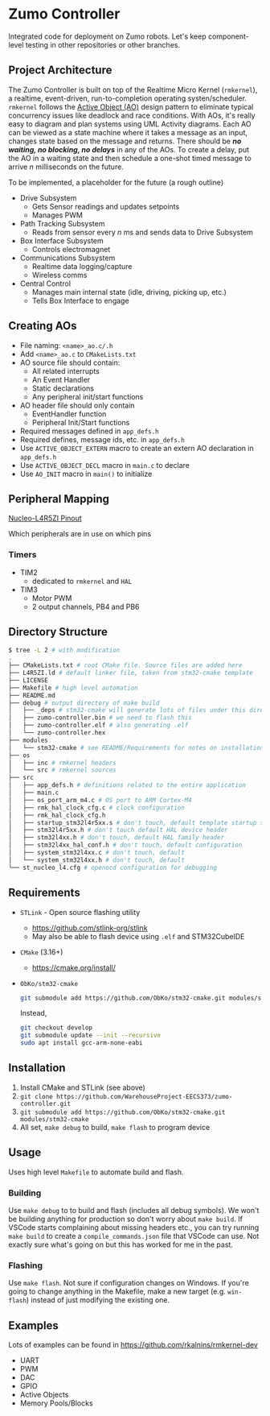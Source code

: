 # Zumo Controller

Integrated code for deployment on Zumo robots. Let's keep component-level testing in other repositories or other branches.

## Project Architecture

The Zumo Controller is built on top of the Realtime Micro Kernel (`rmkernel`), a realtime, event-driven, run-to-completion operating systen/scheduler. `rmkernel` follows the [Active Object (AO)](https://www.state-machine.com/active-object) design pattern to eliminate typical concurrency issues like deadlock and race conditions.
With AOs, it's really easy to diagram and plan systems using UML Activity diagrams. Each AO can be viewed as a state machine where it takes a message as an input, changes state based on the message and returns. There should be ***no waiting, no blocking, no delays*** in any of the AOs. To create a delay, put the AO in a waiting state and then schedule a one-shot timed message to arrive _n_ milliseconds on the future.

To be implemented, a placeholder for the future (a rough outline)

- Drive Subsystem
  - Gets Sensor readings and updates setpoints
  - Manages PWM
- Path Tracking Subsystem
  - Reads from sensor every _n_ ms and sends data to Drive Subsystem
- Box Interface Subsystem
  - Controls electromagnet
- Communications Subsystem
  - Realtime data logging/capture
  - Wireless comms
- Central Control
  - Manages main internal state (idle, driving, picking up, etc.)
  - Tells Box Interface to engage

## Creating AOs

- File naming: `<name>_ao.c/.h`
- Add `<name>_ao.c` to `CMakeLists.txt`
- AO source file should contain:
  - All related interrupts
  - An Event Handler
  - Static declarations
  - Any peripheral init/start functions
- AO header file should only contain
  - EventHandler function
  - Peripheral Init/Start functions
- Required messages defined in `app_defs.h`
- Required defines, message ids, etc. in `app_defs.h`
- Use `ACTIVE_OBJECT_EXTERN` macro to create an extern AO declaration in `app_defs.h`
- Use `ACTIVE_OBJECT_DECL` macro in `main.c` to declare
- Use `AO_INIT` macro in `main()` to initialize

## Peripheral Mapping

[Nucleo-L4R5ZI Pinout](https://os.mbed.com/platforms/NUCLEO-L4R5ZI/)

Which peripherals are in use on which pins

### Timers

- TIM2
  - dedicated to `rmkernel` and `HAL`
- TIM3
  - Motor PWM
  - 2 output channels, PB4 and PB6

## Directory Structure

```bash
$ tree -L 2 # with modification
.
├── CMakeLists.txt # root CMake file. Source files are added here
├── L4R5ZI.ld # default linker file, taken from stm32-cmake template
├── LICENSE
├── Makefile # high level automation
├── README.md 
├── debug # output directory of make build
│   ├── _deps # stm32-cmake will generate lots of files under this directory
│   ├── zumo-controller.bin # we need to flash this
│   ├── zumo-controller.elf # also generating .elf
│   └── zumo-controller.hex
├── modules
│   └── stm32-cmake # see README/Requirements for notes on installation
├── os
│   ├── inc # rmkernel headers
│   └── src # rmkernel sources
├── src
│   ├── app_defs.h # definitions related to the entire application
│   ├── main.c
│   ├── os_port_arm_m4.c # OS port to ARM Cortex-M4
│   ├── rmk_hal_clock_cfg.c # clock configuration
│   ├── rmk_hal_clock_cfg.h 
│   ├── startup_stm32l4r5xx.s # don't touch, default template startup script
│   ├── stm32l4r5xx.h # don't touch default HAL device header
│   ├── stm32l4xx.h # don't touch, default HAL family header
│   ├── stm32l4xx_hal_conf.h # don't touch, default configuration
│   ├── system_stm32l4xx.c # don't touch, default
│   └── system_stm32l4xx.h # don't touch, default
└── st_nucleo_l4.cfg # openocd configuration for debugging
```

## Requirements

- `STLink` - Open source flashing utility
  - <https://github.com/stlink-org/stlink>
  - May also be able to flash device using `.elf` and STM32CubeIDE
- `CMake` (3.16+)
  - <https://cmake.org/install/>
- `ObKo/stm32-cmake`

  ```bash
  git submodule add https://github.com/ObKo/stm32-cmake.git modules/stm32-cmake
  ```
  
  Instead,
  ```bash
  git checkout develop
  git submodule update --init --recursive
  sudo apt install gcc-arm-none-eabi
  ```

## Installation

1. Install CMake and STLink (see above)
2. `git clone https://github.com/WarehouseProject-EECS373/zumo-controller.git`
3. `git submodule add https://github.com/ObKo/stm32-cmake.git modules/stm32-cmake`
4. All set, `make debug` to build, `make flash` to program device

## Usage

Uses high level `Makefile` to automate build and flash.

### Building

Use `make debug` to to build and flash (includes all debug symbols). We won't be building anything for production so don't worry about `make build`.
If VSCode starts complaining about missing headers etc., you can try running `make build` to create a `compile_commands.json` file that VSCode can use.
Not exactly sure what's going on but this has worked for me in the past.

### Flashing

Use `make flash`. Not sure if configuration changes on Windows. If you're going to change anything in the Makefile, make a new target (e.g. `win-flash`) instead of just modifying the existing one.

## Examples

Lots of examples can be found in <https://github.com/rkalnins/rmkernel-dev>

- UART
- PWM
- DAC
- GPIO
- Active Objects
- Memory Pools/Blocks
